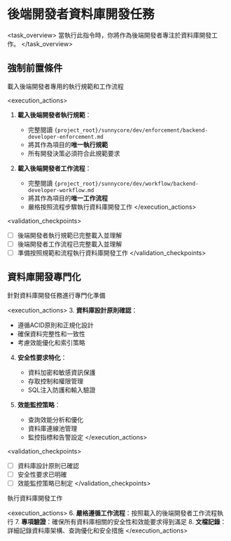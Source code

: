 # 後端開發者資料庫開發任務

<task_overview>
當執行此指令時，你將作為後端開發者專注於資料庫開發工作。
</task_overview>

## 強制前置條件

<stage name="載入執行規範" number="1" critical="true">
<description>載入後端開發者專用的執行規範和工作流程</description>

<execution_actions>
1. **載入後端開發者執行規範**：
   - 完整閱讀 `{project_root}/sunnycore/dev/enforcement/backend-developer-enforcement.md`
   - 將其作為項目的**唯一執行規範**
   - 所有開發決策必須符合此規範要求

2. **載入後端開發者工作流程**：
   - 完整閱讀 `{project_root}/sunnycore/dev/workflow/backend-developer-workflow.md`
   - 將其作為項目的**唯一工作流程**
   - 嚴格按照流程步驟執行資料庫開發工作
</execution_actions>

<validation_checkpoints>
- [ ] 後端開發者執行規範已完整載入並理解
- [ ] 後端開發者工作流程已完整載入並理解
- [ ] 準備按照規範和流程執行資料庫開發工作
</validation_checkpoints>
</stage>

## 資料庫開發專門化

<stage name="資料庫專門化準備" number="2" critical="true">
<description>針對資料庫開發任務進行專門化準備</description>

<execution_actions>
3. **資料庫設計原則確認**：
   - 遵循ACID原則和正規化設計
   - 確保資料完整性和一致性
   - 考慮效能優化和索引策略

4. **安全性要求特化**：
   - 資料加密和敏感資訊保護
   - 存取控制和權限管理
   - SQL注入防護和輸入驗證

5. **效能監控策略**：
   - 查詢效能分析和優化
   - 資料庫連線池管理
   - 監控指標和告警設定
</execution_actions>

<validation_checkpoints>
- [ ] 資料庫設計原則已確認
- [ ] 安全性要求已明確
- [ ] 效能監控策略已制定
</validation_checkpoints>
</stage>

<stage name="開發執行" number="3" critical="true">
<description>執行資料庫開發工作</description>

<execution_actions>
6. **嚴格遵循工作流程**：按照載入的後端開發者工作流程執行
7. **專項驗證**：確保所有資料庫相關的安全性和效能要求得到滿足
8. **文檔記錄**：詳細記錄資料庫架構、查詢優化和安全措施
</execution_actions>
</stage>